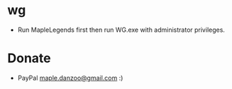 # wg

* Run MapleLegends first then run WG.exe with administrator privileges.

# Donate

* PayPal maple.danzoo@gmail.com :)
